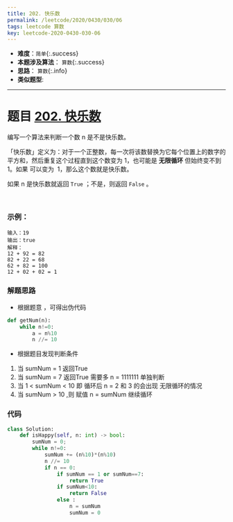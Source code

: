 ```yaml
---
title: 202. 快乐数
permalink: /leetcode/2020/0430/030/06
tags: leetcode 算数
key: leetcode-2020-0430-030-06
---
```

- __难度__：`简单`{:.success}
- __本题涉及算法__： `算数`{:.success}
- __思路__： `算数`{:.info}
- __类似题型__:


---

# 题目 [202. 快乐数](https://leetcode-cn.com/problems/happy-number/)

编写一个算法来判断一个数 n 是不是快乐数。

「快乐数」定义为：对于一个正整数，每一次将该数替换为它每个位置上的数字的平方和，然后重复这个过程直到这个数变为 1，也可能是 __无限循环__ 但始终变不到 1。如果 可以变为  1，那么这个数就是快乐数。

如果 n 是快乐数就返回 `True` ；不是，则返回 `False` 。

 

### 示例：
```
输入：19
输出：true
解释：
12 + 92 = 82
82 + 22 = 68
62 + 82 = 100
12 + 02 + 02 = 1
```



### 解题思路
- 根据题意 ，可得出伪代码
```python
def getNum(n):
    while n!=0:
        a = n%10
        n //= 10
```

- 根据题目发现判断条件
1. 当 sumNum = 1 返回True
2. 当 sumNum = 7 返回True 需要多 n = 1111111 单独判断
3. 当 1 < sumNum < 10 即  循环后 n = 2 和 3  的会出现 无限循环的情况
4. 当 sumNum > 10 ,则 赋值 n = sumNum 继续循环



### 代码

```python
class Solution:
    def isHappy(self, n: int) -> bool:
        sumNum = 0;
        while n!=0:
            sumNum += (n%10)*(n%10)
            n //= 10
            if n == 0:
                if sumNum == 1 or sumNum==7:
                    return True
                if sumNum<10:
                    return False
                else :
                    n = sumNum
                    sumNum = 0
```
